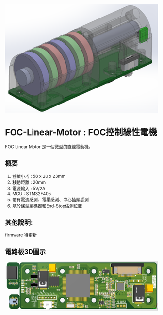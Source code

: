 
![image](https://github.com/DecXlll/FOC-Linear-Motor/blob/main/img/img1.png)
# FOC-Linear-Motor : FOC控制線性電機
FOC Linear Motor 是一個微型的直線電動機。

## 概要
1. 體積小巧 : 58 x 20 x 23mm
2. 移動距離 : 20mm
3. 電源輸入 : 5V/2A
4. MCU : STM32F405
5. 帶有電流感測、電壓感測、中心抽頭感測
6. 基於條型編碼器和End-Stop估測位置

## 其他說明:
firmware 待更新

## 電路板3D圖示
![image](https://github.com/DecXlll/FOC-Linear-Motor/blob/main/img/img2.png)
